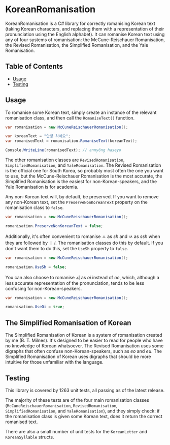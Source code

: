 ﻿KoreanRomanisation
==================

KoreanRomanisation is a C# library for correctly romanising Korean text (taking Korean characters, and replacing them with a representation of their pronunciation using the English alphabet). It can romanise Korean text using any of four systems of romanisation: the McCune-Reischauer Romanisation, the Revised Romanisation, the Simplified Romanisation, and the Yale Romanisation.

## Table of Contents

- [Usage](#usage)
- [Testing](#testing)

## Usage 

To romanise some Korean text, simply create an instance of the relevant romanisation class, and then call the `RomaniseText()` function.

```csharp
var romanisation = new McCuneReischauerRomanisation();

var koreanText = "안녕 하세요";
var romanisedText = romanisation.RomaniseText(koreanText);

Console.WriteLine(romanisedText); // annyŏng haseyo
```

The other romanisation classes are `RevisedRomanisation`, `SimplifiedRomanisation`, and `YaleRomanisation`. The Revised Romanisation is the official one for South Korea, so probably most often the one you want to use, but the McCune-Reischauer Romanisation is the most accurate, the Simplified Romanisation is the easiest for non-Korean-speakers, and the Yale Romanisation is for academia.

Any non-Korean text will, by default, be preserved. If you want to remove any non-Korean text, set the `PreserveNonKoreanText` property on the romanisation class to `false`.

```csharp
var romanisation = new McCuneReischauerRomanisation();

romanisation.PreserveNonKoreanText = false;
```

Additionally, it's often convenient to romanise ㅅ as _sh_ and ㅆ as _ssh_ when they are followed by ㅣ _i_. The romanisation classes do this by default. If you don't want them to do this, set the `UseSh` property to `false`.

```csharp
var romanisation = new McCuneReischauerRomanisation();

romanisation.UseSh = false;
```

You can also choose to romanise ㅚ as _oi_ instead of _oe_, which, although a less accurate representation of the pronunciation, tends to be less confusing for non-Korean-speakers. 

```csharp
var romanisation = new McCuneReischauerRomanisation();

romanisation.UseOi = true;
```

## The Simplified Romanisation of Korean

The Simplified Romanisation of Korean is a system of romanisation created by me (B. T. Milnes). It's designed to be easier to read for people who have no knowledge of Korean whatsoever. The Revised Romanisation uses some digraphs that often confuse non-Korean-speakers, such as _eo_ and _eu_. The Simplified Romanisation of Korean uses digraphs that should be more intuitive for those unfamiliar with the language.

## Testing 

This library is covered by 1263 unit tests, all passing as of the latest release.

The majority of these tests are of the four main romanisation classes (`McCuneReischauerRomanisation`, `RevisedRomanisation`, `SimplifiedRomanisation`, and `YaleRomanisation`), and they simply check: if the romanisation class is given some Korean text, does it return the correct romanised text.

There are also a small number of unit tests for the `KoreanLetter` and `KoreanSyllable` structs.